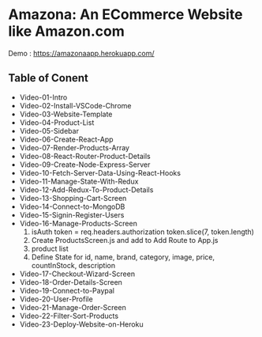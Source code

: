 # Amazona: An ECommerce Website like Amazon.com

Demo : https://amazonaapp.herokuapp.com/

## Table of Conent

- Video-01-Intro
- Video-02-Install-VSCode-Chrome
- Video-03-Website-Template
- Video-04-Product-List
- Video-05-Sidebar
- Video-06-Create-React-App
- Video-07-Render-Products-Array
- Video-08-React-Router-Product-Details
- Video-09-Create-Node-Express-Server
- Video-10-Fetch-Server-Data-Using-React-Hooks
- Video-11-Manage-State-With-Redux
- Video-12-Add-Redux-To-Product-Details
- Video-13-Shopping-Cart-Screen
- Video-14-Connect-to-MongoDB
- Video-15-Signin-Register-Users
- Video-16-Manage-Products-Screen
  1. isAuth token = req.headers.authorization token.slice(7, token.length)
  2. Create ProductsScreen.js and add to Add Route to App.js
  3. product list 
  4.  Define State for id, name, brand, category, image, price, countInStock, description
- Video-17-Checkout-Wizard-Screen
- Video-18-Order-Details-Screen
- Video-19-Connect-to-Paypal
- Video-20-User-Profile
- Video-21-Manage-Order-Screen
- Video-22-Filter-Sort-Products
- Video-23-Deploy-Website-on-Heroku

